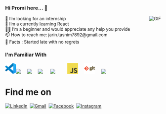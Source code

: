 ### Hi Promi here... 👋



<img align="right" height="270px" alt="GIF" src="https://i.pinimg.com/originals/e4/26/70/e426702edf874b181aced1e2fa5c6cde.gif" />
 🔭 I’m looking for an internship <br>
 🌱 I’m a  currently learning React <br>
 🙆‍♀️  I’m a beginner and would appreciate any help you provide <br>
 📫 How to reach me: jarin.tasnim7892@gmail.com <br>
 💬 Facts : Started late with no regrets <br>
 
  ### I'm Familiar With

<img src="https://www.vectorlogo.zone/logos/w3_html5/w3_html5-icon.svg" width="35px">&nbsp;&nbsp;&nbsp;&nbsp;
<img src="https://www.vectorlogo.zone/logos/netlifyapp_watercss/netlifyapp_watercss-ar21.svg" width="35px">&nbsp;&nbsp;&nbsp;&nbsp;
<img src="https://www.vectorlogo.zone/logos/getbootstrap/getbootstrap-icon.svg" width="35px">&nbsp;&nbsp;&nbsp;&nbsp;&nbsp;
<img src="https://www.vectorlogo.zone/logos/tailwindcss/tailwindcss-icon.svg" width="35px">&nbsp;&nbsp;&nbsp;&nbsp;
<img align="left" alt="Visual Studio Code" width="35px" src="https://raw.githubusercontent.com/github/explore/80688e429a7d4ef2fca1e82350fe8e3517d3494d/topics/visual-studio-code/visual-studio-code.png"  />&nbsp;&nbsp;&nbsp;&nbsp;
<img src="https://raw.githubusercontent.com/github/explore/80688e429a7d4ef2fca1e82350fe8e3517d3494d/topics/javascript/javascript.png" width="35px">&nbsp;&nbsp;&nbsp;&nbsp;
<img src="https://raw.githubusercontent.com/github/explore/80688e429a7d4ef2fca1e82350fe8e3517d3494d/topics/git/git.png" width="35px">&nbsp;&nbsp;&nbsp;&nbsp;
<img src="https://www.vectorlogo.zone/logos/reactjs/reactjs-ar21.svg" width="45px">&nbsp;&nbsp;&nbsp;&nbsp;
 
  

# Find me on
<a href="https://www.linkedin.com/in/jarin-tasnim-promi-b580a215b/"><img src="https://img.shields.io/badge/linkedin-%230077B5.svg?&style=for-the-badge&logo=linkedin&logoColor=white" alt="LinkedIn" /></a>&nbsp;
<a href="mailto:jarin.tasnim7892@gmail.com"><img src="https://img.shields.io/badge/gmail-%23D14836.svg?&style=for-the-badge&logo=gmail&logoColor=white" alt="Gmail"/></a>&nbsp;
<a href="https://twitter.com/PromiTasnim1"><img src="https://img.shields.io/badge/twitter-%231877F2.svg?&style=for-the-badge&logo=twitter&logoColor=white" alt="Facebook" /></a>&nbsp;
<a href="https://www.instagram.com/__prema__/"><img src="https://img.shields.io/badge/instagram-%23E4405F.svg?&style=for-the-badge&logo=instagram&logoColor=white" alt="Instagram" /></a>&nbsp;


